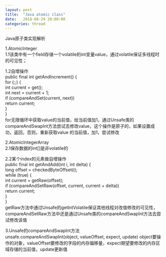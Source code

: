 ```yaml
---
layout: post
title:  "Java atomic class"
date:   2018-08-29 20:00:00
categories: thread
---
```


Java原子类实现解析

1.AtomicInteger<br/>
1.1该类中有一个field存储一个volatile的int变量value，通过volatile保证多线程时的可见性；

1.2自增操作<br/>
public final int getAndIncrement() {  
    for (;;) {  
        int current = get();  
        int next = current + 1;  
        if (compareAndSet(current, next))  
            return current;  
    }  
}  
for无限循环中获取value的当前值，给当前值加1，通过Unsafe类的compareAndSwapInt方法尝试去修改value，这个操作是原子的，如果设置成功，返回，否则，重新获取value
的当前值，加1，尝试修改

2.AtomicIntegerArray<br/>
2.1保存数据的int[]是非volatile的

2.2某个index的元素做自增操作<br/>
public final int getAndAdd(int i, int delta) {  
    long offset = checkedByteOffset(i);  
    while (true) {  
        int current = getRaw(offset);  
        if (compareAndSetRaw(offset, current, current + delta))  
            return current;  
    }  
}  
getRaw方法中通过Unsafe的getIntVolatile保证其他线程对改值修改的可见性，compareAndSetRaw方法中还是通过Unsafe类的compareAndSwapInt方法去尝试修改该值

3.Unsafe的compareAndSwapInt方法<br/>
unsafe.compareAndSwapInt(object, valueOffset, expect, update)
object要操作的对象，valueOffset要修改的字段的内存偏移量，expect期望要修改的内存区域存储的当前值，update更新值



         
                
                
                
                
                